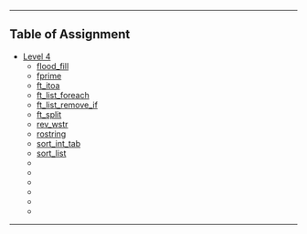 ----
## Table of Assignment
- [Level 4](https://github.com/ComlanGiovanni/42-Exam-Rank-02/tree/main/Level%204/)
	+ [flood_fill](https://github.com/ComlanGiovanni/42-Exam-Rank-02/tree/main/Level%204/flood_fill)
	+ [fprime](https://github.com/ComlanGiovanni/42-Exam-Rank-02/tree/main/Level%204/fprime)
	+ [ft_itoa](https://github.com/ComlanGiovanni/42-Exam-Rank-02/tree/main/Level%204/ft_itoa)
	+ [ft_list_foreach](https://github.com/ComlanGiovanni/42-Exam-Rank-02/tree/main/Level%204/ft_list_foreach)
	+ [ft_list_remove_if](https://github.com/ComlanGiovanni/42-Exam-Rank-02/tree/main/Level%204/ft_list_remove_if)
	+ [ft_split](https://github.com/ComlanGiovanni/42-Exam-Rank-02/tree/main/Level%204/ft_split)
	+ [rev_wstr](https://github.com/ComlanGiovanni/42-Exam-Rank-02/tree/main/Level%204/rev_wstr)
	+ [rostring](https://github.com/ComlanGiovanni/42-Exam-Rank-02/tree/main/Level%204/rostring)
	+ [sort_int_tab](https://github.com/ComlanGiovanni/42-Exam-Rank-02/tree/main/Level%204/sort_int_tab)
	+ [sort_list](https://github.com/ComlanGiovanni/42-Exam-Rank-02/tree/main/Level%204/sort_list)
	+ [](https://github.com/ComlanGiovanni/42-Exam-Rank-02/tree/main/Level%204/)
	+ [](https://github.com/ComlanGiovanni/42-Exam-Rank-02/tree/main/Level%204/)
	+ [](https://github.com/ComlanGiovanni/42-Exam-Rank-02/tree/main/Level%204/)
	+ [](https://github.com/ComlanGiovanni/42-Exam-Rank-02/tree/main/Level%204/)
	+ [](https://github.com/ComlanGiovanni/42-Exam-Rank-02/tree/main/Level%204/)
	+ [](https://github.com/ComlanGiovanni/42-Exam-Rank-02/tree/main/Level%204/)
----
